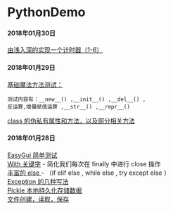 # PythonDemo

#### 2018年01月30日
[由浅入深的实现一个计时器（1-6）](https://github.com/lvfaqiang/PythonDemo/blob/master/demo/TimerDemo.py)<br/>

#### 2018年01月29日
[基础魔法方法测试：](https://github.com/lvfaqiang/PythonDemo/blob/master/demo/MagicFun.py)<br/>
```
测试内容有：__new__() ,__init__() ,__del__() , 
反运算,增量赋值运算 ,__str__() ,__repr__() 
```
[class 的伪私有属性和方法，以及部分相关方法](https://github.com/lvfaqiang/PythonDemo/blob/master/demo/ClassDemo.py)<br/>
#### 2018年01月28日
[EasyGui 简单测试](https://github.com/lvfaqiang/PythonDemo/blob/master/demo/EasyGuiDemo.py)<br/>
[With 关键字](https://github.com/lvfaqiang/PythonDemo/blob/master/demo/Key_With.py) - 简化我们每次在 finally 中进行 close 操作<br/>
[丰富的 else ](https://github.com/lvfaqiang/PythonDemo/blob/master/demo/MoreElse.py) - （if elif else , while else , try except else ）<br/>
[Exception 的几种写法](https://github.com/lvfaqiang/PythonDemo/blob/master/demo/ExceptionMain.py)<br/>
[Pickle 本地持久化存储数据](https://github.com/lvfaqiang/PythonDemo/blob/master/demo/Pickle_Main.py)<br/>
[文件创建，读取，保存](https://github.com/lvfaqiang/PythonDemo/blob/master/demo/File_Main.py)
